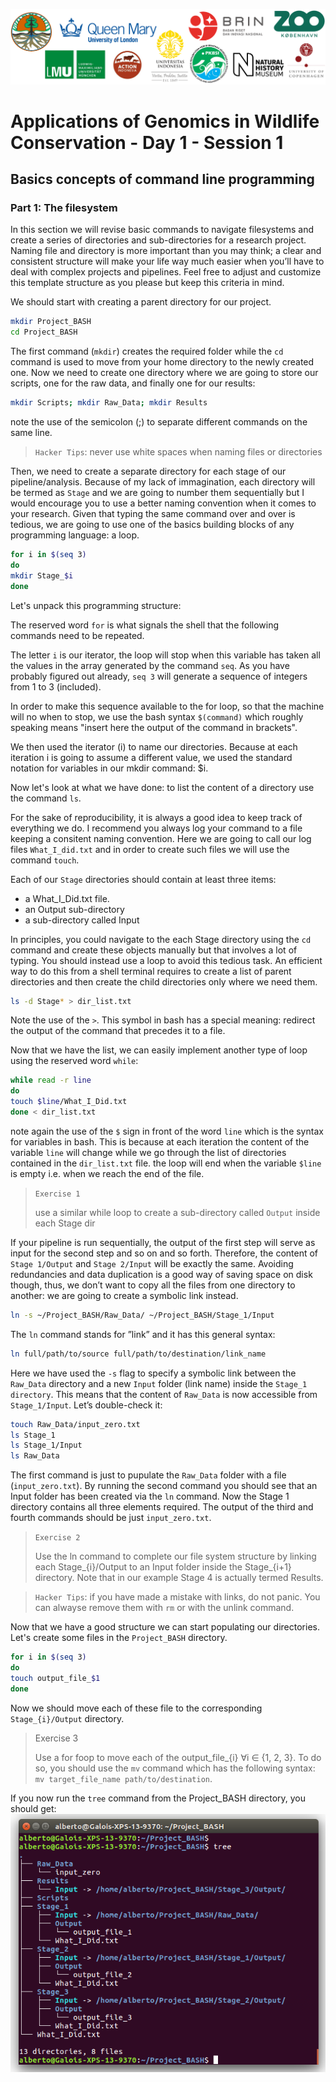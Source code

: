 ![Workshop-logo](../IM/LOGO_new.png)
# Applications of Genomics in Wildlife Conservation - Day 1 - Session 1

## Basics concepts of command line programming


### Part 1: The filesystem 
In this section we will revise basic commands to navigate filesystems and create a series of directories and sub-directories for a research project. Naming file and directory is more important than you may think; a clear and consistent structure will make your life way much easier when you’ll have to deal with complex projects and pipelines. Feel free to adjust and customize this template structure as you please but keep this criteria in mind.

We should start with creating a parent directory for our project. 
```sh
mkdir Project_BASH 
cd Project_BASH
```
The first command (`mkdir`) creates the required folder while the `cd` command is used to move from your home directory to the newly created one. Now we need to create one directory where we are going to store our scripts, one for the raw data, and finally one for our results:

```sh
mkdir Scripts; mkdir Raw_Data; mkdir Results
```
note the use of the semicolon (;) to separate different commands on the same line.
> `Hacker Tips`: never use white spaces when naming files or directories

Then, we need to create a separate directory for each stage of our pipeline/analysis. Because of my lack of immagination, each directory will be termed as `Stage` and we are going to number them sequentially but I would encourage you to use a better naming
convention when it comes to your research. Given that typing the same command over and over is tedious, we are going to use one of the basics building blocks of any programming language: a loop.  

```sh
for i in $(seq 3)
do
mkdir Stage_$i
done
```
Let's unpack this programming structure:

The reserved word `for` is what signals the shell that the following commands need to be repeated.

The letter `i` is our iterator, the loop will stop when this variable has taken all the values in the array generated by the command `seq`. As you have probably figured out already, `seq 3` will generate a sequence of integers from 1 to 3 (included).  

In order to make this sequence available to the for loop, so that the machine will no when to stop, we use the bash syntax `$(command)` which roughly speaking means "insert here the output of the command in brackets". 

We then used the iterator (i) to name our directories. Because at each iteration i is going to assume a different value, we used the standard notation for variables in our mkdir command: $i.

Now let's look at what we have done: to list the content of a directory use the command `ls`.

For the sake of reproducibility, it is always a good idea to keep track of everything we do. I recommend you always log your command to a file keeping a consitent naming convention. Here we are going to call our log files `What_I_did.txt` and in order to create such files we will use the command `touch`. 

Each of our `Stage` directories should contain at least three items:
- a What_I_Did.txt file.
- an Output sub-directory
- a sub-directory called Input

In principles, you could navigate to the each Stage directory using the `cd` command and create these objects manually but that involves a lot of typing. You should instead use a loop to avoid this tedious task. An efficient way to do this from a shell terminal requires to create a list of parent directories and then create the child directories only where we need them.
```sh
ls -d Stage* > dir_list.txt
```
Note the use of the `>`. This symbol in bash has a special meaning: redirect the output of the command that precedes it to a file.

Now that we have the list, we can easily implement another type of loop using the reserved word `while`:
```sh
while read -r line
do
touch $line/What_I_Did.txt
done < dir_list.txt
```
note again the use of the `$` sign in front of the word `line` which is the syntax for variables in bash. This is because at each iteration the content of the variable `line` will change while we go through the list of directories contained in the `dir_list.txt` file. the loop will end when the variable `$line` is empty i.e. when we reach the end of the file.

> `Exercise 1`
>
> use a similar while loop to create a sub-directory called `Output` inside each Stage dir

If your pipeline is run sequentially, the output of the first step will serve as input for the second step and so on and so forth. Therefore, the content of `Stage 1/Output` and `Stage 2/Input` will be exactly the same. Avoiding redundancies and data duplication is a good way of saving space on disk though, thus, we don’t want to copy all the files from one directory to another: we are going to create a symbolic link instead.
```sh
ln -s ~/Project_BASH/Raw_Data/ ~/Project_BASH/Stage_1/Input
```
The `ln` command stands for ”link” and it has this general syntax:
```sh
ln full/path/to/source full/path/to/destination/link_name
```
Here we have used the `-s` flag to specify a symbolic link between the `Raw_Data` directory and a new `Input` folder (link name) inside the `Stage_1 directory`. This means that the content of `Raw_Data` is now accessible from `Stage_1/Input`. Let’s double-check it:
```sh
touch Raw_Data/input_zero.txt
ls Stage_1
ls Stage_1/Input
ls Raw_Data
```
The first command is just to pupulate the `Raw_Data` folder with a file (`input_zero.txt`). By running the second command you should see that an Input folder has been created via the `ln` command. Now the Stage 1 directory contains all three elements required. The output of the third and fourth commands should be just `input_zero.txt`.

> `Exercise 2`
>
> Use the ln command to complete our file system structure by linking each Stage_{i}/Output to an Input folder inside the Stage_{i+1} directory. Note that in our example Stage 4 is actually termed Results.

> `Hacker Tips`: if you have made a mistake with links, do not panic. You can alwayse remove them with `rm` or with the unlink command.

Now that we have a good structure we can start populating our directories. Let's create some files in the `Project_BASH` directory.

```sh
for i in $(seq 3)
do
touch output_file_$1
done
```
Now we should move each of these file to the corresponding `Stage_{i}/Output` directory.

> Exercise 3
>
> Use a for foop to move each of the output_file_{i} ∀i ∈ {1, 2, 3}.
To do so, you should use the `mv` command which has the following syntax: `mv target_file_name path/to/destination`.

If you now run the `tree` command from the Project_BASH directory, you should get:
![Workshop-logo](../IM/bash_tree.png)


